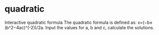 # quadratic
Interactive quadratic formula
The quadratic formula is defined as:
x=(−b±(b^2−4ac)^(-2))/2a. 
Input the values for a, b and c, calculate the solutions. 
